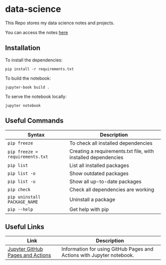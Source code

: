 # data-science
This Repo stores my data science notes and projects.

You can access the notes [here](https://a-s620.github.io/data-science)

## Installation
To install the dependencies:

```pip install -r requirements.txt```

To build the notebook:

```jupyter-book build .```

To serve the notebook locally:

```jupyter notebook```


## Useful Commands

| Syntax                              | Description                                                   |
|-------------------------------------|---------------------------------------------------------------|
| ```pip freeze```                    | To check all installed dependencies                           |
| ```pip freeze > requirements.txt``` | Creating a requirements.txt file, with installed dependencies |
| ```pip list```                      | List all installed packages                                   |
| ```pip list -o```                   | Show outdated packages                                        |
| ```pip list -u```                   | Show all up-to-date packages                                  |
| ```pip check```                     | Check all dependencies are working                            |
| ```pip uninstall PACKAGE_NAME```    | Uninstall a package                                           |
| ```pip --help```                    | Get help with pip                                             |


## Useful Links

| Link | Description                                                           |
|------|-----------------------------------------------------------------------|
| [Jupyter GitHub Pages and Actions](https://jupyterbook.org/en/stable/publish/gh-pages.html) | Information for using GitHub Pages and Actions with Jupyter notebook. |
